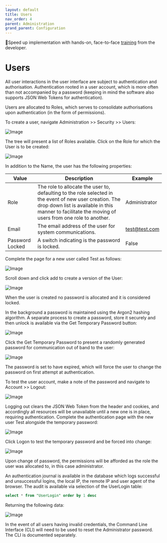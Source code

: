 ```yaml
---
layout: default
title: Users
nav_order: 4
parent: Administration
grand_parent: Configuration
---
```


🚀Speed up implementation with hands-on, face-to-face [training](https://www.jube.io/jube-training) from the developer.

# Users
All user interactions in the user interface are subject to authentication and authorisation.  Authentication rooted in a user account, which is more often than not accompanied by a password (keeping in mind the software also supports JSON Web Tokens for authentication).

Users are allocated to Roles,  which serves to consolidate authorisations upon authentication (in the form of permissions).

To create a user,  navigate Administration >> Security >> Users:

![Image](TopOfTreeForUsers.png)

The tree will present a list of Roles available.  Click on the Role for which the User is to be created:

![Image](EmptyUser.png)

In addition to the Name, the user has the following properties:

| Value           | Description                                                                                                                                                                                                       | Example       |
|-----------------|-------------------------------------------------------------------------------------------------------------------------------------------------------------------------------------------------------------------|---------------|
| Role            | The role to allocate the user to,  defaulting to the role selected in the event of new user creation.  The drop down list is available in this manner to facilitate the moving of users from one role to another. | Administrator |
| Email           | The email address of the user for system communications.                                                                                                                                                          | test@test.com |
| Password Locked | A switch indicating is the password is locked.                                                                                                                                                                    | False         |

Complete the page for a new user called Test as follows:

![Image](ExampleUser.png)

Scroll down and click add to create a version of the User:

![Image](UserCreated.png)

When the user is created no password is allocated and it is considered locked.

In the background a password is maintained using the Argon2 hashing algorithm.  A separate process to create a password,  store it securely and then unlock is available via the Get Temporary Password button:

![Image](LocationOfPasswordResetButton.png)

Click the Get Temporary Password to present a randomly generated password for communication out of band to the user:

![Image](LocationOfPassword.png)

The password is set to have expired, which will force the user to change the password on first attempt at authentication.

To test the user account, make a note of the password and navigate to Account >> Logout:

![Image](AuthenticationPage.png)

Logging out clears the JSON Web Token from the header and cookies,  and accordingly all resources will be unavailable until a new one is in place, requiring authentication.  Complete the authentication page with the new user Test alongside the temporary password:

![Image](CompletedForNewUserAuthentication.png)

Click Logon to test the temporary password and be forced into change:

![Image](UpdatingPasswordForTestLogin.png)

Upon change of password,  the permissions will be afforded as the role the user was allocated to, in this case administrator.

An authentication journal is available in the database which logs successful and unsuccessful logins,  the local IP, the remote IP and user agent of the browser.  The audit is available via selection of the UserLogin table:

```sql
select * from "UserLogin" order by 1 desc
```

Returning the following data:

![Image](LoginJournal.png)

In the event of all users having invalid credentials, the Command Line Interface (CLI) will need to be used to reset the Administrator password.  The CLI is documented separately. 